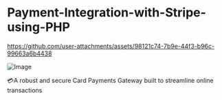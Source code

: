 # Payment-Integration-with-Stripe-using-PHP

https://github.com/user-attachments/assets/98121c74-7b9e-44f3-b96c-99663a6b4438

![Image](https://github.com/user-attachments/assets/bb6277d6-6e23-45fc-b83d-50dc2250109a)



💳A robust and secure Card Payments Gateway built to streamline online transactions
